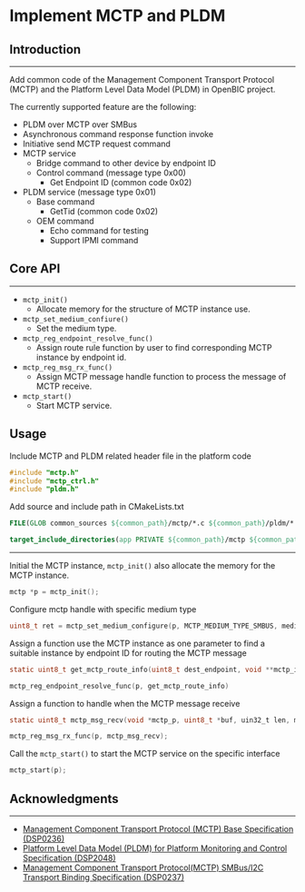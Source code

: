 <h1> Implement MCTP and PLDM </h1>

## Introduction
------------------
Add common code of the Management Component Transport Protocol (MCTP) and the Platform Level Data Model (PLDM) in OpenBIC project.

The currently supported feature are the following:
- PLDM over MCTP over SMBus 
- Asynchronous command response function invoke 
- Initiative send MCTP request command 
- MCTP service
    - Bridge command to other device by endpoint ID
    - Control command (message type 0x00)
        - Get Endpoint ID (common code 0x02)
- PLDM service (message type 0x01)
    - Base command
        -  GetTid (common code 0x02)
    - OEM command
        - Echo command for testing
        - Support IPMI command

## Core API
---------------------------
- `mctp_init()`
    - Allocate memory for the structure of MCTP instance use.
- `mctp_set_medium_confiure()`
    - Set the medium type.
- `mctp_reg_endpoint_resolve_func()`
    - Assign route rule function by user to find corresponding MCTP instance by endpoint id.
- `mctp_reg_msg_rx_func()`
    - Assign MCTP message handle function to process the message of MCTP receive.
- `mctp_start()`
    - Start MCTP service.

## Usage
Include MCTP and PLDM related header file in the platform code

```c
#include "mctp.h"
#include "mctp_ctrl.h"
#include "pldm.h"
```
Add source and include path in CMakeLists.txt
```cmake
FILE(GLOB common_sources ${common_path}/mctp/*.c ${common_path}/pldm/*.c)

target_include_directories(app PRIVATE ${common_path}/mctp ${common_path/pldm})
```
---
Initial the MCTP instance, `mctp_init()` also allocate the memory for the MCTP instance.
```c
mctp *p = mctp_init();
```
Configure mctp handle with specific medium type
```c
uint8_t ret = mctp_set_medium_configure(p, MCTP_MEDIUM_TYPE_SMBUS, medium_configuration)
```
Assign a function use the MCTP instance as one parameter to find a suitable instance by endpoint ID for routing the MCTP message
```c
static uint8_t get_mctp_route_info(uint8_t dest_endpoint, void **mctp_inst, mctp_ext_param *ext_params);

mctp_reg_endpoint_resolve_func(p, get_mctp_route_info)
```
Assign a function to handle when the MCTP message receive
```c
static uint8_t mctp_msg_recv(void *mctp_p, uint8_t *buf, uin32_t len, mctp_ext_param ext_params);

mctp_reg_msg_rx_func(p, mctp_msg_recv);
```
Call the `mctp_start()` to start the MCTP service on the specific interface

```c
mctp_start(p);
```
## Acknowledgments
-----
- [Management Component Transport Protocol (MCTP) Base Specification (DSP0236)](https://www.dmtf.org/sites/default/files/standards/documents/DSP0236_1.3.0.pdf)
- [Platform Level Data Model (PLDM) for Platform
Monitoring and Control Specification (DSP2048)](https://www.dmtf.org/sites/default/files/standards/documents/DSP0248_1.2.0.pdf)
- [Management Component Transport Protocol(MCTP) SMBus/I2C Transport Binding Specification (DSP0237)](https://www.dmtf.org/sites/default/files/standards/documents/DSP0237_1.2.0.pdf)